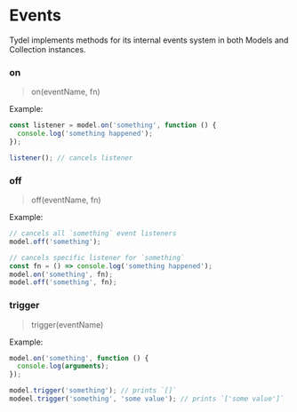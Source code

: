 # Events

Tydel implements methods for its internal events system in both Models and Collection instances.

### on

> on(eventName, fn)

Example:

```js
const listener = model.on('something', function () {
  console.log('something happened');
});

listener(); // cancels listener
```

### off

> off(eventName, fn)

Example:

```js
// cancels all `something` event listeners
model.off('something');

// cancels specific listener for `something`
const fn = () => console.log('something happened');
model.on('something', fn);
model.off('something', fn);
```

### trigger

> trigger(eventName)

Example:

```js
model.on('something', function () {
  console.log(arguments);
});

model.trigger('something'); // prints `[]`
modeel.trigger('something', 'some value'); // prints `['some value']`
```
